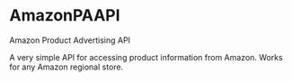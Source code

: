 AmazonPAAPI
===========

Amazon Product Advertising API

A very simple API for accessing product information from Amazon. Works for any Amazon regional store.